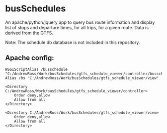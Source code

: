 busSchedules
============

An apache/python/jquery app to query bus route information and display list of stops and departure times, 
for all trips, for a given route.
Data is derived from the GTFS.

Note: The schedule.db database is not included in this repository.

Apache config:
--------------

    WSGIScriptAlias /busschedule "C:/AndrewRoss/Work/busSchedules/gtfs_schedule_viewer/controller/busschedule.wsgi"
    Alias /bs "C:/AndrewRoss/Work/busSchedules/gtfs_schedule_viewer/view"

    <Directory C:/AndrewRoss/Work/busSchedules/gtfs_schedule_viewer/controller>
        Order deny,allow
        Allow from all
    </Directory>

    <Directory C:/AndrewRoss/Work/busSchedules/gtfs_schedule_viewer/view>
        Order deny,allow
        Allow from all
    </Directory>
  
  
